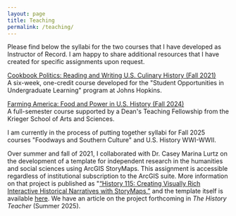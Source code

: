 ```yaml
---
layout: page
title: Teaching
permalink: /teaching/
---
```

Please find below the syllabi for the two courses that I have developed as Instructor of Record. I am happy to share additional resources that I have created for specific assignments upon request.

[Cookbook Politics: Reading and Writing U.S. Culinary History (Fall 2021)](https://drive.google.com/file/d/1085nTHfoA0HWcivAln-rRRxJ-3Z8fumm/view?usp=sharing)  
A six-week, one-credit course developed for the "Student Opportunities in Undergraduate Learning" program at Johns Hopkins.

[Farming America: Food and Power in U.S. History (Fall 2024)](https://docs.google.com/document/d/1lhrJSAB0iccqM9Tk5j3k5RPL9W3KBJThOT6bi2Vzgpc/edit?usp=sharing)  
A full-semester course supported by a Dean's Teaching Fellowship from the Krieger School of Arts and Sciences.  
  
I am currently in the process of putting together syllabi for Fall 2025 courses "Foodways and Southern Culture" and U.S. History WWI-WWII.
  
Over summer and fall of 2021, I collaborated with Dr. Casey Marina Lurtz on the development of a template for independent research in the humanities and social sciences using ArcGIS StoryMaps. This assignment is accessible regardless of institutional subscription to the ArcGIS suite. More information on that project is published as "[“History 115: Creating Visually Rich Interactive Historical Narratives with StoryMaps,”](https://krieger.jhu.edu/writing-program/projects/history/) and the template itself is available [here](https://teaching-research-storymaps-gisanddata.hub.arcgis.com/). We have an article on the project forthcoming in *The History Teacher* (Summer 2025). 